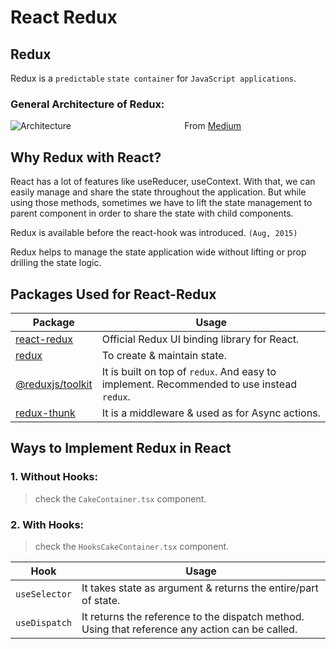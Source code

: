 # React Redux

## Redux
Redux is a `predictable` `state container` for `JavaScript applications`. 

### General Architecture of Redux:
![Architecture](https://miro.medium.com/max/1000/0*RjUPZcwFAgMUbigM)
&nbsp;&nbsp;&nbsp;&nbsp;&nbsp;&nbsp;&nbsp;&nbsp;&nbsp;&nbsp;&nbsp;&nbsp;&nbsp;&nbsp;&nbsp;&nbsp;&nbsp;&nbsp;&nbsp;&nbsp;&nbsp;&nbsp;&nbsp;&nbsp;&nbsp;&nbsp;&nbsp;&nbsp;&nbsp;&nbsp;&nbsp;&nbsp;&nbsp;&nbsp;&nbsp;&nbsp;&nbsp;&nbsp;&nbsp;&nbsp;&nbsp;&nbsp;&nbsp;&nbsp;&nbsp;From [Medium](https://medium.com/@lizfaria/how-to-use-redux-in-a-react-app-w-examples-f4ba5fbcb48f)


## Why Redux with React?
React has a lot of features like useReducer, useContext. With that, we can easily manage and share the state throughout the application. But while using those methods, sometimes we have to lift the state management to parent component in order to share the state with child components.

Redux is available before the react-hook was introduced. `(Aug, 2015)`

Redux helps to manage the state application wide without lifting or prop drilling the state logic.

## Packages Used for React-Redux

Package | Usage
--- | --- |
[react-redux](https://www.npmjs.com/package/react-redux) | Official Redux UI binding library for React.
[redux](https://www.npmjs.com/package/redux)| To create & maintain state.
[@reduxjs/toolkit](https://www.npmjs.com/package/@reduxjs/toolkit) | It is built on top of `redux`. And easy to implement. Recommended to use instead `redux`.
[redux-thunk](https://www.npmjs.com/package/redux-thunk) | It is a middleware & used as for Async actions.

## Ways to Implement Redux in React

### 1. Without Hooks:
> check the `CakeContainer.tsx` component.

### 2. With Hooks:
> check the `HooksCakeContainer.tsx` component.

Hook | Usage
---| ---|
`useSelector` | It takes state as argument & returns the entire/part of state.
`useDispatch` | It returns the reference to the dispatch method. Using that reference any action can be called.
